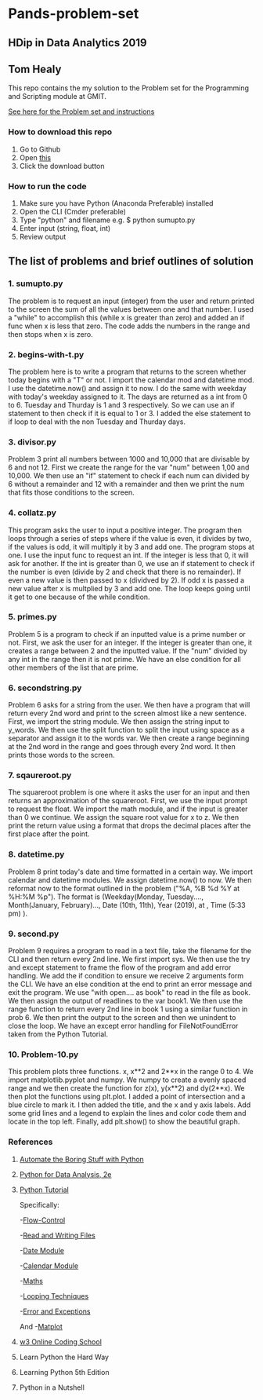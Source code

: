 <h1>Pands-problem-set<h3>
<h2>HDip in Data Analytics 2019<h2>
<h2>Tom Healy</h2> 

This repo contains the my solution to the Problem set for the Programming and Scripting module at GMIT.

[See here for the Problem set and instructions](https://github.com/ianmcloughlin/problems-pands-2019/raw/master/problems.pdf)

### How to download this repo
1. Go to Github
2. Open [this](https://github.com/tomhealy1/pands-problem-set)
3. Click the download button

### How to run the code
1. Make sure you have Python (Anaconda Preferable) installed
2. Open the CLI (Cmder preferable)
3. Type "python" and filename e.g. $ python sumupto.py
4. Enter input (string, float, int)
5. Review output

<h2> The list of problems and brief outlines of solution</h2> 
<h3><p>1. sumupto.py</p></h3> 
<p>The problem is to request an input (integer) from the user and return printed to the screen the sum of all the values between
   one and that number. I used a "while" to accomplish this (while x is greater than zero) and added an if func when x is less that zero. 
   The code adds the numbers in the range and then stops when x is zero.</p>
<h3><p>2. begins-with-t.py</p></h3>
<p>The problem here is to write a program that returns to the screen whether today begins with a "T" or not. I import the calendar mod and datetime mod. I use the datetime.now() and assign it to now. I do the same with weekday with today's weekday assigned to it. The days are returned as a int from 0 to 6. Tuesday and Thurday is 1 and 3 respectively. So we can use an if statement to then check if it is equal to 1 or 3. I added the else statement to if loop to deal with the non Tuesday and Thurday days.
<h3><p>3. divisor.py</p></h3>
<p>Problem 3 print all numbers between 1000 and 10,000 that are divisable by 6 and not 12. First we create the range for the var "num" between 1,00 and 10,000. We then use an "if" statement to check if each num can divided by 6 without a remainder and 12 with a remainder and then we print the num that fits those conditions to the screen.</p>
<h3><p>4. collatz.py</p></h3>
<p> This program asks the user to input a positive integer. The program then loops through a series of steps where if the value is even, it divides by two, if the values is odd, it will multiply it by 3 and add one. The program stops at one. I use the input func to request an int. If the integer is less that 0, it will ask for another. If the int is greater than 0, we use an if statement to check if the number is even (divide by 2 and check that there is no remainder). If even a new value is then passed to x (dividved by 2). If odd x is passed a new value after x is multplied by 3 and add one. The loop keeps going until it get to one because of the while condition.</p> 
<h3><p>5. primes.py</p></h3>
<p>Problem 5 is a program to check if an inputted value is a prime number or not. First, we ask the user for an integer. If the integer is greater than one, it creates a range between 2 and the inputted value. If the "num" divided by any int in the range then it is not prime. We have an else condition for all other members of the list that are prime.
<h3><p>6. secondstring.py</p></h3>
<p>Problem 6 asks for a string from the user. We then have a program that will return every 2nd word and print to the screen almost like a new sentence. First, we import the string module. We then assign the string input to y_words. We then use the split function to split the input using space as a separator and assign it to the words var. We then create a range beginning at the 2nd word in the range and goes through every 2nd word. It then prints those words to the screen.
<h3><p>7. sqaureroot.py</p></h3>
<p>The squareroot problem is one where it asks the user for an input and then returns an approximation of the squareroot. First, we use the input prompt to request the float. We import the math module, and if the input is greater than 0 we continue. We assign the square root value for x to z. We then print the return value using a format that drops the decimal places after the first place after the point. </p>
<h3><p>8. datetime.py</p></h3>
<p>Problem 8 print today's date and time formatted in a certain way. We import calendar and datetime modules. We assign datetime.now() to now. We then reformat now to the format outlined in the problem ("%A, %B %d %Y at %H:%M %p"). The format is (Weekday(Monday, Tuesday...., Month(January, February)..., Date (10th, 11th), Year (2019), at , Time (5:33 pm) ).</p>
<h3><p>9. second.py</p></h3>
<p>Problem 9 requires a program to read in a text file, take the filename for the CLI and then return every 2nd line. We first import sys. We then use the try and except statement to frame the flow of the program and add error handling. We add the if condition to ensure we receive 2 arguments form the CLI. We have an else condition at the end to print an error message and exit the program. We use "with open.... as book" to read in the file as book. We then assign the output of readlines to the var book1. We then use the range function to return every 2nd line in book 1 using a similar function in prob 6. We then print the output to the screen and then we unindent to close the loop. We have an except error handling for FileNotFoundError taken from the Python Tutorial. </p>
<h3><p>10. Problem-10.py</p></h3>
<p>This problem plots three functions. x, x**2 and 2**x in the range 0 to 4. We import matplotlib.pyplot and numpy. We numpy to create a evenly spaced range and we then create the function for z(x), y(x**2) and dy(2**x). We then plot the functions using plt.plot. I added a point of intersection and a blue circle to mark it. I then added the title, and the x and y axis labels. Add some grid lines and a legend to explain the lines and color code them and locate in the top left. Finally, add plt.show() to show the beautiful graph.


### References


1. [Automate the Boring Stuff with Python](https://automatetheboringstuff.com/)

2. [Python for Data Analysis, 2e](https://www.bookdepository.com/Python-for-Data-Analysis-2e-Wes-McKinney/9781491957660?redirected=true&utm_medium=Google&utm_campaign=Base1&utm_source=IE&utm_content=Python-for-Data-Analysis-2e&selectCurrency=EUR&w=AFFPAU96Q2VP05A80381&pdg=pla-104399445939:kwd-104399445939:cmp-711089934:adg-37476253379:crv-163904732377:pid-9781491957660:dev-c&gclid=CjwKCAiAiJPkBRAuEiwAEDXZZT72W6wFgoJjZ876F2c0lLHOjyhXNT-ybD4lmSzpbWpF6qrAi0zIDhoCDdMQAvD_BwE)

3. [Python Tutorial](https://docs.python.org/3/tutorial/)
   
   Specifically: 
   
   -[Flow-Control](https://docs.python.org/3/tutorial/controlflow.html)

   -[Read and Writing Files](https://docs.python.org/3/tutorial/inputoutput.html#reading-and-writing-files)

   -[Date Module](https://docs.python.org/3/tutorial/inputoutput.html#reading-and-writing-files)

   -[Calendar Module](https://docs.python.org/3/library/calendar.html)

   -[Maths](https://docs.python.org/3/library/math.html)

   -[Looping Techniques](https://docs.python.org/3/library/math.html)

   -[Error and Exceptions](https://docs.python.org/3/tutorial/errors.html)

   And
   -[Matplot](https://matplotlib.org/tutorials/introductory/pyplot.html#sphx-glr-tutorials-introductory-pyplot-py)
   
4. [w3 Online Coding School](https://www.w3schools.com/python/default.asp)

5. Learn Python the Hard Way

6. Learning Python 5th Edition

7. Python in a Nutshell
